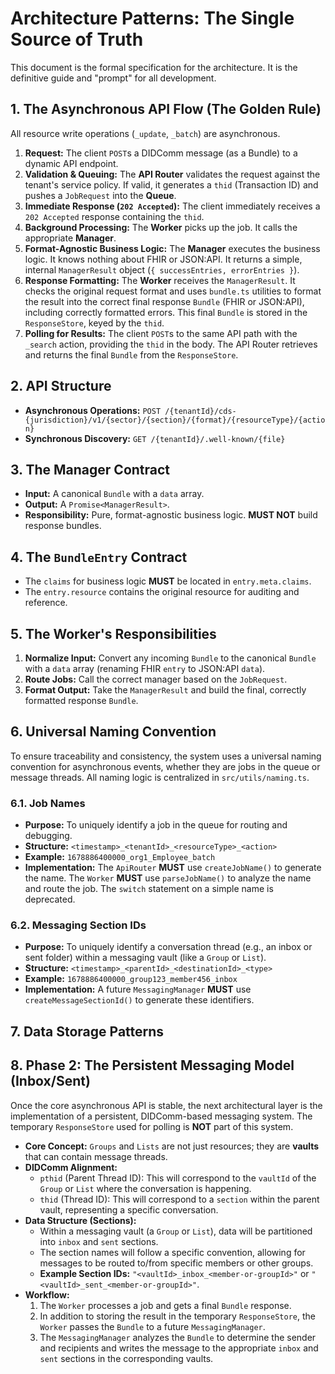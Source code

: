 # Architecture Patterns: The Single Source of Truth

This document is the formal specification for the architecture. It is the definitive guide and "prompt" for all development.

## 1. The Asynchronous API Flow (The Golden Rule)

All resource write operations (`_update`, `_batch`) are asynchronous.

1.  **Request:** The client `POST`s a DIDComm message (as a Bundle) to a dynamic API endpoint.
2.  **Validation & Queuing:** The **API Router** validates the request against the tenant's service policy. If valid, it generates a `thid` (Transaction ID) and pushes a `JobRequest` into the **Queue**.
3.  **Immediate Response (`202 Accepted`):** The client immediately receives a `202 Accepted` response containing the `thid`.
4.  **Background Processing:** The **Worker** picks up the job. It calls the appropriate **Manager**.
5.  **Format-Agnostic Business Logic:** The **Manager** executes the business logic. It knows nothing about FHIR or JSON:API. It returns a simple, internal `ManagerResult` object (`{ successEntries, errorEntries }`).
6.  **Response Formatting:** The **Worker** receives the `ManagerResult`. It checks the original request format and uses `bundle.ts` utilities to format the result into the correct final response `Bundle` (FHIR or JSON:API), including correctly formatted errors. This final `Bundle` is stored in the `ResponseStore`, keyed by the `thid`.
7.  **Polling for Results:** The client `POST`s to the same API path with the `_search` action, providing the `thid` in the body. The API Router retrieves and returns the final `Bundle` from the `ResponseStore`.

## 2. API Structure

- **Asynchronous Operations:** `POST /{tenantId}/cds-{jurisdiction}/v1/{sector}/{section}/{format}/{resourceType}/{action}`
- **Synchronous Discovery:** `GET /{tenantId}/.well-known/{file}`

## 3. The Manager Contract

- **Input:** A canonical `Bundle` with a `data` array.
- **Output:** A `Promise<ManagerResult>`.
- **Responsibility:** Pure, format-agnostic business logic. **MUST NOT** build response bundles.

## 4. The `BundleEntry` Contract

- The `claims` for business logic **MUST** be located in `entry.meta.claims`.
- The `entry.resource` contains the original resource for auditing and reference.

## 5. The Worker's Responsibilities

1.  **Normalize Input:** Convert any incoming `Bundle` to the canonical `Bundle` with a `data` array  (renaming FHIR `entry` to JSON:API `data`).
2.  **Route Jobs:** Call the correct manager based on the `JobRequest`.
3.  **Format Output:** Take the `ManagerResult` and build the final, correctly formatted response `Bundle`.

## 6. Universal Naming Convention

To ensure traceability and consistency, the system uses a universal naming convention for asynchronous events, whether they are jobs in the queue or message threads. All naming logic is centralized in `src/utils/naming.ts`.

### 6.1. Job Names

- **Purpose:** To uniquely identify a job in the queue for routing and debugging.
- **Structure:** `<timestamp>_<tenantId>_<resourceType>_<action>`
- **Example:** `1678886400000_org1_Employee_batch`
- **Implementation:** The `ApiRouter` **MUST** use `createJobName()` to generate the name. The `Worker` **MUST** use `parseJobName()` to analyze the name and route the job. The `switch` statement on a simple name is deprecated.

### 6.2. Messaging Section IDs

- **Purpose:** To uniquely identify a conversation thread (e.g., an inbox or sent folder) within a messaging vault (like a `Group` or `List`).
- **Structure:** `<timestamp>_<parentId>_<destinationId>_<type>`
- **Example:** `1678886400000_group123_member456_inbox`
- **Implementation:** A future `MessagingManager` **MUST** use `createMessageSectionId()` to generate these identifiers.

## 7. Data Storage Patterns
## 8. Phase 2: The Persistent Messaging Model (Inbox/Sent)

Once the core asynchronous API is stable, the next architectural layer is the implementation of a persistent, DIDComm-based messaging system. The temporary `ResponseStore` used for polling is **NOT** part of this system.

- **Core Concept:** `Groups` and `Lists` are not just resources; they are **vaults** that can contain message threads.
- **DIDComm Alignment:**
  - `pthid` (Parent Thread ID): This will correspond to the `vaultId` of the `Group` or `List` where the conversation is happening.
  - `thid` (Thread ID): This will correspond to a `section` within the parent vault, representing a specific conversation.
- **Data Structure (Sections):**
  - Within a messaging vault (a `Group` or `List`), data will be partitioned into `inbox` and `sent` sections.
  - The section names will follow a specific convention, allowing for messages to be routed to/from specific members or other groups.
  - **Example Section IDs:** `"<vaultId>_inbox_<member-or-groupId>"` or `"<vaultId>_sent_<member-or-groupId>"`.
- **Workflow:**
  1. The `Worker` processes a job and gets a final `Bundle` response.
  2. In addition to storing the result in the temporary `ResponseStore`, the `Worker` passes the `Bundle` to a future `MessagingManager`.
  3. The `MessagingManager` analyzes the `Bundle` to determine the sender and recipients and writes the message to the appropriate `inbox` and `sent` sections in the corresponding vaults.

